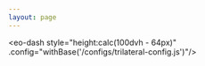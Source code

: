 ```yaml
---
layout: page
---
```


<script setup>
    import { withBase } from 'vitepress'
</script>
<script client-only>
    
if(window && !customElements.get('eox-jsonform')) import("@eox/jsonform");
    
</script>
<style>
    :root{
        overflow:hidden
    }
</style>
<eo-dash style="height:calc(100dvh - 64px)" .config="withBase('/configs/trilateral-config.js')"/>
